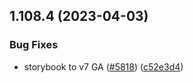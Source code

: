 ## 1.108.4 (2023-04-03)


### Bug Fixes

* storybook to v7 GA ([#5818](https://github.com/EddieHubCommunity/LinkFree/issues/5818)) ([c52e3d4](https://github.com/EddieHubCommunity/LinkFree/commit/c52e3d45dd4189909f625c6d06812f477b97cb83))



